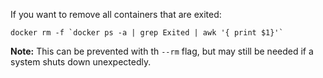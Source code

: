 If you want to remove all containers that are exited:
```
docker rm -f `docker ps -a | grep Exited | awk '{ print $1}'`
```


**Note:** This can be prevented with th `--rm` flag, but may still be needed if a system shuts down unexpectedly.
